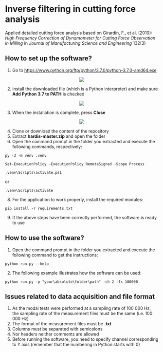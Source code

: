 # Inverse filtering in cutting force analysis
Applied detailed cutting force analysis based on Girardin, F., et al. (2010): *High Frequency Correction of Dynamometer for Cutting Force Observation in Milling*  in *Journal of Manufacturing Science and Engineering* 132(3)

## How to set up the software?
1. Go to https://www.python.org/ftp/python/3.7.0/python-3.7.0-amd64.exe

<p align="center"> 
<img src="https://github.com/daniellechowicz/cutting-force-analysis-web/blob/master/src/instruction/1.PNG">
</p>

2. Install the downloaded file (which is a Python interpreter) and make sure **Add Python 3.7 to PATH** is checked

<p align="center"> 
<img src="https://github.com/daniellechowicz/cutting-force-analysis-web/blob/master/src/instruction/2.PNG">
</p>

3. When the installation is complete, press **Close**

<p align="center"> 
<img src="https://github.com/daniellechowicz/cutting-force-analysis-web/blob/master/src/instruction/6.png">
</p>

4. Clone or download the content of the repository
5. Extract **hardis-master.zip** and open the folder
6. Open the command prompt in the folder you extracted and execute the following commands, respectively:

```
py -3 -m venv .venv
```
```
Set-ExecutionPolicy -ExecutionPolicy RemoteSigned -Scope Process
```
```
.venv\Scripts\activate.ps1
```
or
```
.venv\Scripts\activate
```
8. For the application to work properly, install the required modules:
```
pip install -r requirements.txt
```
9. If the above steps have been correctly performed, the software is ready to use

## How to use the software?
1. Open the command prompt in the folder you extracted and execute the following command to get the instructions:
```
python run.py --help
```
2. The following example illustrates how the software can be used:
```
python run.py -p "your\absolute\folder\path" -ch 2 -fs 100000
```

## Issues related to data acquisition and file format
1. As the modal tests were performed at a sampling rate of 100 000 Hz, the sampling rate of the measurement files must be the same (i.e. 100 000 Hz)
2. The format of the measurement files must be **.txt**
3. Columns must be separated with semicolons
4. Nor headers neither comments are allowed
5. Before running the software, you need to specify channel corresponding to Y axis (remember that the numbering in Python starts with 0)
